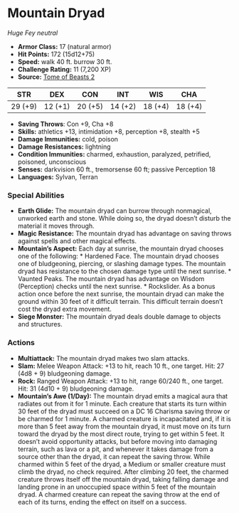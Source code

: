 # Mountain Dryad

*Huge* *Fey* *neutral*

- **Armor Class:** 17 (natural armor)
- **Hit Points:** 172 (15d12+75)
- **Speed:** walk 40 ft. burrow 30 ft.
- **Challenge Rating:** 11 (7,200 XP)
- **Source:** [Tome of Beasts 2](https://koboldpress.com/kpstore/product/tome-of-beasts-2-for-5th-edition/)

| STR | DEX | CON | INT | WIS | CHA |
| --- | --- | --- | --- | --- | --- |
| 29 (+9) | 12 (+1) | 20 (+5) | 14 (+2) | 18 (+4) | 18 (+4) |

- **Saving Throws**: Con +9, Cha +8
- **Skills:** athletics +13, intimidation +8, perception +8, stealth +5
- **Damage Immunities:** cold, poison
- **Damage Resistances:** lightning
- **Condition Immunities:** charmed, exhaustion, paralyzed, petrified, poisoned, unconscious
- **Senses:** darkvision 60 ft., tremorsense 60 ft; passive Perception 18
- **Languages:** Sylvan, Terran
### Special Abilities
- **Earth Glide:** The mountain dryad can burrow through nonmagical, unworked earth and stone. While doing so, the dryad doesn’t disturb the material it moves through.
- **Magic Resistance:** The mountain dryad has advantage on saving throws against spells and other magical effects.
- **Mountain’s Aspect:** Each day at sunrise, the mountain dryad chooses one of the following:  * Hardened Face. The mountain dryad chooses one of bludgeoning, piercing, or slashing damage types. The mountain dryad has resistance to the chosen damage type until the next sunrise.  * Vaunted Peaks. The mountain dryad has advantage on Wisdom (Perception) checks until the next sunrise.  * Rockslider. As a bonus action once before the next sunrise, the mountain dryad can make the ground within 30 feet of it difficult terrain. This difficult terrain doesn’t cost the dryad extra movement.
- **Siege Monster:** The mountain dryad deals double damage to objects and structures.
### Actions
- **Multiattack:** The mountain dryad makes two slam attacks.
- **Slam:** Melee Weapon Attack: +13 to hit, reach 10 ft., one target. Hit: 27 (4d8 + 9) bludgeoning damage.
- **Rock:** Ranged Weapon Attack: +13 to hit, range 60/240 ft., one target. Hit: 31 (4d10 + 9) bludgeoning damage.
- **Mountain’s Awe (1/Day):** The mountain dryad emits a magical aura that radiates out from it for 1 minute. Each creature that starts its turn within 30 feet of the dryad must succeed on a DC 16 Charisma saving throw or be charmed for 1 minute. A charmed creature is incapacitated and, if it is more than 5 feet away from the mountain dryad, it must move on its turn toward the dryad by the most direct route, trying to get within 5 feet. It doesn’t avoid opportunity attacks, but before moving into damaging terrain, such as lava or a pit, and whenever it takes damage from a source other than the dryad, it can repeat the saving throw. While charmed within 5 feet of the dryad, a Medium or smaller creature must climb the dryad, no check required. After climbing 20 feet, the charmed creature throws itself off the mountain dryad, taking falling damage and landing prone in an unoccupied space within 5 feet of the mountain dryad. A charmed creature can repeat the saving throw at the end of each of its turns, ending the effect on itself on a success.
